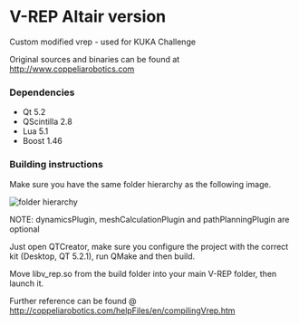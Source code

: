 V-REP Altair version
===========

Custom modified vrep - used for KUKA Challenge

Original sources and binaries can be found at http://www.coppeliarobotics.com

### Dependencies

* Qt 5.2
* QScintilla 2.8
* Lua 5.1
* Boost 1.46

### Building instructions

Make sure you have the same folder hierarchy as the following image.

![folder hierarchy](http://coppeliarobotics.com/helpFiles/en/images/folderStructure.jpg)

NOTE: dynamicsPlugin, meshCalculationPlugin and pathPlanningPlugin are optional

Just open QTCreator, make sure you configure the project with the correct kit (Desktop, QT 5.2.1), run QMake and then build.

Move libv_rep.so from the build folder into your main V-REP folder, then launch it.

Further reference can be found @ http://coppeliarobotics.com/helpFiles/en/compilingVrep.htm
